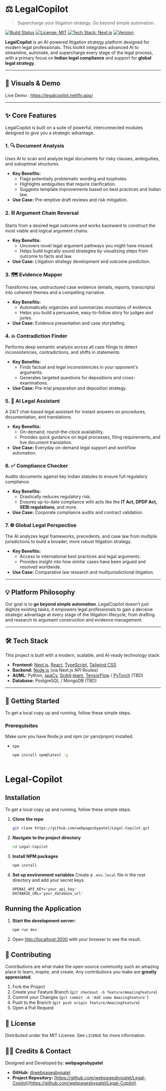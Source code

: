 # ⚖️ LegalCopilot

> Supercharge your litigation strategy. Go beyond simple automation.

[![Build Status](https://img.shields.io/badge/build-passing-green.svg)](https://github.com/webpagesbypatel/Legal-Copilot)
[![License: MIT](https://img.shields.io/badge/License-MIT-yellow.svg)](https://opensource.org/licenses/MIT)
[![Tech Stack: Next.js](https://img.shields.io/badge/tech-Next.js-blue.svg)](https://nextjs.org/)
[![Version](https://img.shields.io/badge/version-1.0.0-blue.svg)](https://github.com/webpagesbypatel/Legal-Copilot)

**LegalCopilot** is an AI-powered litigation strategy platform designed for modern legal professionals. This toolkit integrates advanced AI to streamline, automate, and supercharge every stage of the legal process, with a primary focus on **Indian legal compliance** and support for **global legal strategy**.

---

## 📸 Visuals & Demo

<!-- ![LegalCopilot Dashboard](https://your-image-link-here.com/dashboard.png) -->
Live Demo : https://legalcopilot.netlify.app/

---

## ✨ Core Features

LegalCopilot is built on a suite of powerful, interconnected modules designed to give you a strategic advantage.



### 1. 🔍 Document Analysis
Uses AI to scan and analyze legal documents for risky clauses, ambiguities, and suboptimal structures.
- **Key Benefits:**
  - Flags potentially problematic wording and loopholes.
  - Highlights ambiguities that require clarification.
  - Suggests template improvements based on best practices and Indian law.
- **Use Case:** Pre-emptive draft reviews and risk mitigation.

### 2. ⛓️ Argument Chain Reversal
Starts from a desired legal outcome and works backward to construct the most viable and logical argument chains.
- **Key Benefits:**
  - Uncovers novel legal argument pathways you might have missed.
  - Helps build logically sound strategies by visualizing steps from outcome to facts and law.
- **Use Case:** Litigation strategy development and outcome prediction.

### 3. 🗺️ Evidence Mapper
Transforms raw, unstructured case evidence (emails, reports, transcripts) into coherent themes and a compelling narrative.
- **Key Benefits:**
  - Automatically organizes and summarizes mountains of evidence.
  - Helps you build a persuasive, easy-to-follow story for judges and juries.
- **Use Case:** Evidence presentation and case storytelling.

### 4. 💥 Contradiction Finder
Performs deep semantic analysis across all case filings to detect inconsistencies, contradictions, and shifts in statements.
- **Key Benefits:**
  - Finds factual and legal inconsistencies in your opponent's arguments.
  - Generates targeted questions for depositions and cross-examinations.
- **Use Case:** Pre-trial preparation and deposition strategy.

### 5. 🤖 AI Legal Assistant
A 24/7 chat-based legal assistant for instant answers on procedures, documentation, and translations.
- **Key Benefits:**
  - On-demand, round-the-clock availability.
  - Provides quick guidance on legal processes, filing requirements, and live document translation.
- **Use Case:** Everyday on-demand legal support and workflow automation.

### 6. ✅ Compliance Checker
Audits documents against key Indian statutes to ensure full regulatory compliance.
- **Key Benefits:**
  - Drastically reduces regulatory risk.
  - Ensures up-to-date compliance with acts like the **IT Act, DPDP Act, SEBI regulations**, and more.
- **Use Case:** Corporate compliance audits and contract validation.

### 7. 🌐 Global Legal Perspective
The AI analyzes legal frameworks, precedents, and case law from multiple jurisdictions to build a broader, more robust litigation strategy.
- **Key Benefits:**
  - Access to international best practices and legal arguments.
  - Provides insight into how similar cases have been argued and resolved worldwide.
- **Use Case:** Comparative law research and multijurisdictional litigation.

---

## 💡 Platform Philosophy

Our goal is to **go beyond simple automation**. LegalCopilot doesn’t just digitize existing tasks; it empowers legal professionals to gain a decisive strategic advantage at every stage of the litigation lifecycle, from drafting and research to argument construction and evidence management.

---

## 🛠️ Tech Stack

This project is built with a modern, scalable, and AI-ready technology stack:

- **Frontend:** [Next.js](https://nextjs.org/), [React](https://reactjs.org/), [TypeScript](https://www.typescriptlang.org/), [Tailwind CSS](https://tailwindcss.com/)
- **Backend:** [Node.js](https://nodejs.org/) (via Next.js API Routes)
- **AI/ML:** Python, [spaCy](https://spacy.io/), [Scikit-learn](https://scikit-learn.org/), [TensorFlow](https://www.tensorflow.org/) / [PyTorch](https://pytorch.org/) (TBD)
- **Database:** PostgreSQL / MongoDB (TBD)

---

## 🚀 Getting Started

To get a local copy up and running, follow these simple steps.

### Prerequisites

Make sure you have Node.js and npm (or yarn/pnpm) installed.
- `npm`
  ```sh
  npm install npm@latest -g



# Legal-Copilot

## Installation

To get a local copy up and running, follow these simple steps.

1.  **Clone the repo**
    ```sh
    git clone https://github.com/webpagesbypatel/Legal-Copilot.git
    ```

2.  **Navigate to the project directory**
    ```sh
    cd Legal-Copilot
    ```

3.  **Install NPM packages**
    ```sh
    npm install
    ```

4.  **Set up environment variables**
    Create a `.env.local` file in the root directory and add your secret keys.
    ```env
    OPENAI_API_KEY='your_api_key'
    DATABASE_URL='your_database_url'
    ```

## Running the Application

1.  **Start the development server:**
    ```sh
    npm run dev
    ```

2.  Open [http://localhost:3000](http://localhost:3000) with your browser to see the result.

## 🤝 Contributing

Contributions are what make the open-source community such an amazing place to learn, inspire, and create. Any contributions you make are **greatly appreciated**.

1.  Fork the Project
2.  Create your Feature Branch (`git checkout -b feature/AmazingFeature`)
3.  Commit your Changes (`git commit -m 'Add some AmazingFeature'`)
4.  Push to the Branch (`git push origin feature/AmazingFeature`)
5.  Open a Pull Request

## 📜 License

Distributed under the MIT License. See `LICENSE` for more information.

## 👨‍💻 Credits & Contact

Designed and Developed by: **webpagesbypatel**

*   **GitHub:** [@webpagesbypatel](https://github.com/webpagesbypatel)
*   **Project Repository:** [https://github.com/webpagesbypatel/Legal-Copilot](https://github.com/webpagesbypatel/Legal-Copilot)
